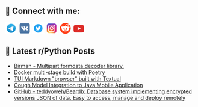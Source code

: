 ## 🔎 Connect with me:
[<img src="https://github.com/bullbesh/bullbesh/blob/main/images/Telegram.png" width="32" height="32" />](https://t.me/bullbesh)
[<img src="https://github.com/bullbesh/bullbesh/blob/main/images/VK.png" width="32" height="32" />](https://vk.com/bullbesh)
[<img src="https://github.com/bullbesh/bullbesh/blob/main/images/Twitter.png" width="32" height="32" />](https://twitter.com/bullbesh1)
[<img src="https://github.com/bullbesh/bullbesh/blob/main/images/Instagram.png" width="32" height="32" />](https://www.instagram.com/bullbesh)
[<img src="https://github.com/bullbesh/bullbesh/blob/main/images/Reddit.png" width="32" height="32" />](https://www.reddit.com/user/bullbesh)
[<img src="https://github.com/bullbesh/bullbesh/blob/main/images/YouTube.png" width="32" height="32" />](https://www.youtube.com/channel/UCtfjRs6uzgq5mfm8S06WTcg)

## 📕 Latest r/Python Posts
<!-- BLOG-POST-LIST:START -->
- [Birman - Multipart formdata decoder library.](https://www.reddit.com/r/Python/comments/zoa64r/birman_multipart_formdata_decoder_library/)
- [Docker multi-stage build with Poetry](https://www.reddit.com/r/Python/comments/zo9kmi/docker_multistage_build_with_poetry/)
- [TUI Markdown &quot;browser&quot; built with Textual](https://www.reddit.com/r/Python/comments/zo9bhw/tui_markdown_browser_built_with_textual/)
- [Cough Model Integration to Java Mobile Application](https://www.reddit.com/r/Python/comments/zo9b3z/cough_model_integration_to_java_mobile_application/)
- [GitHub - teddyoweh/Beardb: Database system implementing encrypted versions JSON of data. Easy to access, manage and deploy remotely](https://www.reddit.com/r/Python/comments/zo8wt8/github_teddyowehbeardb_database_system/)
<!-- BLOG-POST-LIST:END -->
